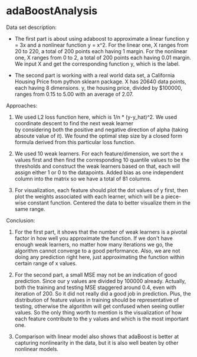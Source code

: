 # adaBoostAnalysis

Data set description:

* The first part is about using adaboost to approximate a linear function y = 3x and a nonlinear function y = x^2. 
For the linear one, X ranges from 20 to 220, a total of 200 points each having 1 margin.
For the nonlinear one, X ranges from 0 to 2, a total of 200 points each having 0.01 margin.
We input X and get the corresponding function y, which is the label.

* The second part is working with a real world data set, a California Housing Price from python sklearn package.
X has 20640 data points, each having 8 dimensions. y, the housing price, divided by $100000, ranges from 0.15 to 5.00 
with an average of 2.07.

Approaches:

1. We used L2 loss function here, which is 1/n * (y-y_hat)^2. We used coordinate descent to find the next weak learner  
by considering both the positive and negative direction of alpha (taking absoute value of it). We found the optimal step size by a closed form formula derived from this particular loss function.

2. We used 10 weak learners. For each feature/dimension, we sort the x values first and then find the corresponding 
10 quantile values to be the thresholds and construct the weak learners based on that, each will assign either 1 or 0 
to the datapoints. Added bias as one independent column into the matrix so we have a total of 81 columns.

3. For visualization, each feature should plot the dot values of y first, then plot the weights associated with each 
learner, which will be a piece-wise constant function. Centered the data to better visualize them in the same range.

Conclusion:

1. For the first part, it shows that the number of weak learners is a pivotal factor in how well you approximate 
the function. If we don't have enough weak learners, no matter how many iterations we go, the algorithm cannot converge 
to a good performance. Also, we are not doing any prediction right here, just approximating the function within certain 
range of x values.

2. For the second part, a small MSE may not be an indication of good prediction. Since our y values are divided by 100000 
already. Actually, both the training and testing MSE staggered around 0.4, even with iteration of 200. So it did not really 
did a good job in prediction. Plus, the distribution of feature values in training should be representative of testing, 
otherwise the algorithm will get confused when seeing outlier values. So the only thing worth to mention is the 
visualization of how each feature contribute to the y values and which is the most important one.

3. Comparison with linear model also shows that adaBoost is better at capturing nonlinearity in the data, but it is also 
well beaten by other nonlinear models.
